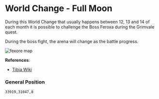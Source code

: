 # World Change - Full Moon

During this World Change that usually happens between 12, 13 and 14 of each month it is possible to challenge the Boss Feroxa during the Grimvale quest.


During the boss fight, the arena will change as the battle progress.

![fexore map](https://s2.ezgif.com/save/ezgif-2-d3274d29e7.gif)

__References__:

- [Tibia Wiki](https://www.tibiawiki.com.br/wiki/Mini_World_Changes#Full_Moon)

### General Position 
`33919,31047,8`